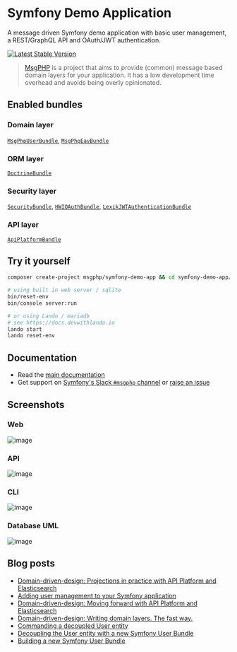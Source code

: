# Symfony Demo Application

A message driven Symfony demo application with basic user management, a REST/GraphQL API and OAuth/JWT authentication.

[![Latest Stable Version](https://poser.pugx.org/msgphp/symfony-demo-app/v/stable)](https://packagist.org/packages/msgphp/symfony-demo-app)

> [MsgPHP](https://msgphp.github.io/) is a project that aims to provide (common) message based domain layers for your application. It has a low development time overhead and avoids being overly opinionated.

## Enabled bundles

### Domain layer
[`MsgPhpUserBundle`](https://github.com/msgphp/user-bundle),
[`MsgPhpEavBundle`](https://github.com/msgphp/eav-bundle)

### ORM layer
[`DoctrineBundle`](https://github.com/doctrine/DoctrineBundle)

### Security layer
[`SecurityBundle`](https://github.com/symfony/security-bundle),
[`HWIOAuthBundle`](https://github.com/hwi/HWIOAuthBundle),
[`LexikJWTAuthenticationBundle`](https://github.com/lexik/LexikJWTAuthenticationBundle)

### API layer
[`ApiPlatformBundle`](https://github.com/api-platform/api-platform)

## Try it yourself

```bash
composer create-project msgphp/symfony-demo-app && cd symfony-demo-app/

# using built in web server / sqlite
bin/reset-env
bin/console server:run

# or using Lando / mariadb
# see https://docs.devwithlando.io
lando start
lando reset-env
```

## Documentation

- Read the [main documentation](https://msgphp.github.io/docs)
- Get support on [Symfony's Slack `#msgphp` channel](https://symfony.com/slack-invite) or [raise an issue](https://github.com/msgphp/symfony-demo-app/issues/new)

## Screenshots

### Web
![image](https://user-images.githubusercontent.com/1047696/44625650-ca17e500-a90e-11e8-8fb1-f9116c504c56.png)

### API
![image](https://user-images.githubusercontent.com/1047696/44625637-8329ef80-a90e-11e8-99a1-9dae3377cb0d.png)

### CLI
![image](https://user-images.githubusercontent.com/1047696/37556509-802f98e8-29f7-11e8-9ccd-6112a9bedfb5.png)

### Database UML
![image](https://user-images.githubusercontent.com/1047696/37556527-e7ead33a-29f7-11e8-84bd-0a4f0c64c871.png)

## Blog posts

- [Domain-driven-design: Projections in practice with API Platform and Elasticsearch](https://medium.com/@ro0NL/domain-driven-design-projections-in-practice-with-api-platform-and-elasticsearch-c785ed6d660b)
- [Adding user management to your Symfony application](https://medium.com/@ro0NL/adding-user-management-to-your-symfony-application-ceeefe2a2e9)
- [Domain-driven-design: Moving forward with API Platform and Elasticsearch](https://medium.com/@ro0NL/domain-driven-design-moving-forward-with-api-platform-and-elasticsearch-f1705614f9e2)
- [Domain-driven-design: Writing domain layers. The fast way.](https://medium.com/@ro0NL/domain-driven-design-writing-domain-layers-the-fast-way-60ef87399374)
- [Commanding a decoupled User entity](https://medium.com/@ro0NL/commanding-a-decoupled-user-entity-aee8723c43e5)
- [Decoupling the User entity with a new Symfony User Bundle](https://medium.com/@ro0NL/decoupling-the-user-entity-with-a-new-symfony-user-bundle-7d2d5d85bdf9)
- [Building a new Symfony User Bundle](https://medium.com/@ro0NL/building-a-new-symfony-user-bundle-b4fe5a9d9d80)
